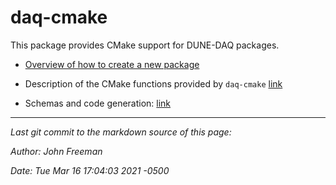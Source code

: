# daq-cmake

This package provides CMake support for DUNE-DAQ packages.


* [Overview of how to create a new package](Creating-a-new-package.md)

* Description of the CMake functions provided by `daq-cmake` [link](CmakeFunctions.md)

* Schemas and code generation: [link](SchemaAndCodeGen.md)



-----

_Last git commit to the markdown source of this page:_


_Author: John Freeman_

_Date: Tue Mar 16 17:04:03 2021 -0500_
